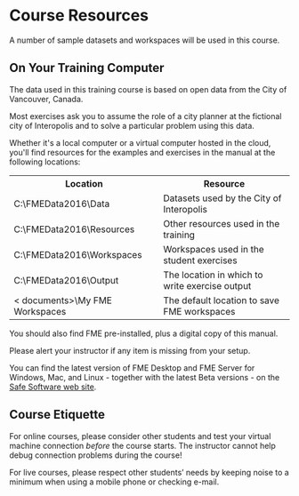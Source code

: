 # Course Resources #
A number of sample datasets and workspaces will be used in this course.

## On Your Training Computer ##
The data used in this training course is based on open data from the City of Vancouver, Canada.

Most exercises ask you to assume the role of a city planner at the fictional city of Interopolis and to solve a particular problem using this data.

Whether it's a local computer or a virtual computer hosted in the cloud, you'll find resources for the examples and exercises in the manual at the following locations:

<table>

<tr>
<th>Location</th>
<th>Resource</th>
</tr>

<tr>
<td>C:\FMEData2016\Data</td>
<td>Datasets used by the City of Interopolis</td>
</tr>

<tr>
<td>C:\FMEData2016\Resources</td>
<td>Other resources used in the training</td>
</tr>

<tr>
<td>C:\FMEData2016\Workspaces</td>
<td>Workspaces used in the student exercises</td>
</tr>

<tr>
<td>C:\FMEData2016\Output</td>
<td>The location in which to write exercise output</td>
</tr>

<tr>
<td>< documents>\My FME Workspaces</td>
<td>The default location to save FME workspaces</td>
</tr>

</table>

You should also find FME pre-installed, plus a digital copy of this manual.

Please alert your instructor if any item is missing from your setup.

You can find the latest version of FME Desktop and FME Server for Windows, Mac, and Linux - together with the latest Beta versions - on the [Safe Software web site](https://www.safe.com/support/support-resources/fme-downloads/ "Downloads Page").


## Course Etiquette ##
For online courses, please consider other students and test your virtual machine connection *before* the course starts. The instructor cannot help debug connection problems during the course!

For live courses, please respect other students’ needs by keeping noise to a minimum when using a mobile phone or checking e-mail.